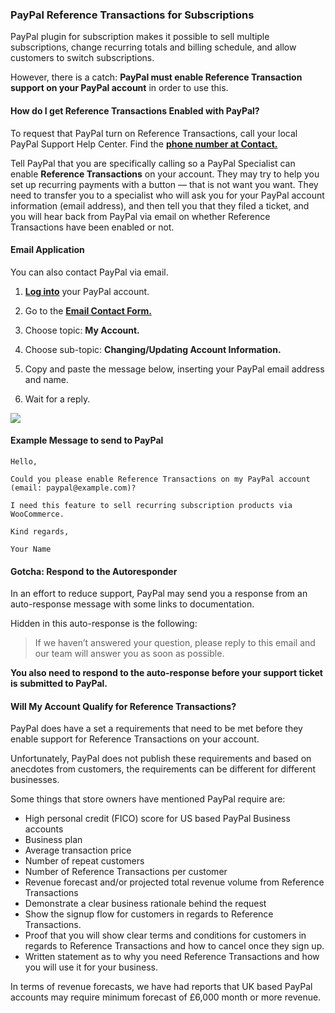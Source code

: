 ### PayPal Reference Transactions for Subscriptions

PayPal plugin for subscription makes it possible to sell multiple subscriptions, change recurring totals and billing schedule, and allow customers to switch subscriptions.

However, there is a catch: **PayPal must enable Reference Transaction support on your PayPal account** in order to use this.

#### How do I get Reference Transactions Enabled with PayPal?

To request that PayPal turn on Reference Transactions, call your local PayPal Support Help Center. Find the **[phone number at Contact.](https://www.paypal.com/selfhelp/contact/call)**

Tell PayPal that you are specifically calling so a PayPal Specialist can enable **Reference Transactions** on your account. They may try to help you set up recurring payments with a button — that is not want you want. They need to transfer you to a specialist who will ask you for your PayPal account information (email address), and then tell you that they filed a ticket, and you will hear back from PayPal via email on whether Reference Transactions have been enabled or not.

#### Email Application

You can also contact PayPal via email.

1. **[Log into](https://www.paypal.com/signin/)** your PayPal account.

2. Go to the **[Email Contact Form.](https://www.paypal.com/selfhelp/contact/email/t_s)**

3. Choose topic: **My Account.**

4. Choose sub-topic: **Changing/Updating Account Information.**

5. Copy and paste the message below, inserting your PayPal email address and name.

6. Wait for a reply.

![](./assets/images/paypal-support-screenshot.png)

#### Example Message to send to PayPal
```
Hello,

Could you please enable Reference Transactions on my PayPal account (email: paypal@example.com)?

I need this feature to sell recurring subscription products via WooCommerce.

Kind regards,

Your Name
```
#### Gotcha: Respond to the Autoresponder

In an effort to reduce support, PayPal may send you a response from an auto-response message with some links to documentation.

Hidden in this auto-response is the following:

>If we haven’t answered your question, please reply to this email and our team will answer you as soon as possible.

**You also need to respond to the auto-response before your support ticket is submitted to PayPal.**

#### Will My Account Qualify for Reference Transactions?

PayPal does have a set a requirements that need to be met before they enable support for Reference Transactions on your account.

Unfortunately, PayPal does not publish these requirements and based on anecdotes from customers, the requirements can be different for different businesses.

Some things that store owners have mentioned PayPal require are:

* High personal credit (FICO) score for US based PayPal Business accounts
* Business plan
* Average transaction price
* Number of repeat customers
* Number of Reference Transactions per customer
* Revenue forecast and/or projected total revenue volume from Reference Transactions
* Demonstrate a clear business rationale behind the request
* Show the signup flow for customers in regards to Reference Transactions.
* Proof that you will show clear terms and conditions for customers in regards to Reference Transactions and how to cancel once they sign up.
* Written statement as to why you need Reference Transactions and how you will use it for your business.

In terms of revenue forecasts, we have had reports that UK based PayPal accounts may require minimum forecast of £6,000 month or more revenue.